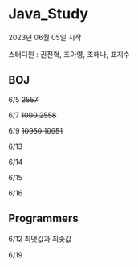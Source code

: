# Java_Study
2023년 06월 05일 시작

스터디원 : 권진혁, 조아영, 조해나, 표지수

## BOJ
6/5 ~~2557~~

6/7 ~~1000 2558~~

6/9 ~~10950 10951~~

6/13

6/14

6/15

6/16

## Programmers
6/12 최댓값과 최솟값

6/19
